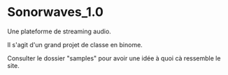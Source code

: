 # Sonorwaves_1.0

Une plateforme de streaming audio. 

Il s'agit d'un grand projet de classe en binome.

Consulter le dossier "samples" pour avoir une idée à quoi cà ressemble le site.
